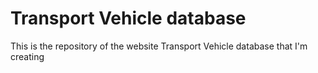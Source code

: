 # Transport Vehicle database
 This is the repository of the website Transport Vehicle database that I'm creating
